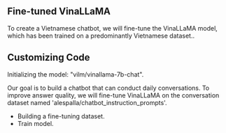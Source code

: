 ## Fine-tuned VinaLLaMA
To create a Vietnamese chatbot, we will fine-tune the VinaLLaMA model, which has been trained on a predominantly Vietnamese dataset..
## Customizing Code
Initializing the model: "vilm/vinallama-7b-chat".

Our goal is to build a chatbot that can conduct daily conversations. To improve answer quality, we will fine-tune VinaLLaMA on the conversation dataset named 'alespalla/chatbot_instruction_prompts'.
* Building a fine-tuning dataset.
* Train model.
